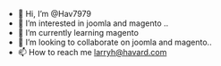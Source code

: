 - 👋 Hi, I’m @Hav7979
- 👀 I’m interested in joomla and magento ..
- 🌱 I’m currently learning magento
- 💞️ I’m looking to collaborate on joomla and magento..
- 📫 How to reach me larryh@havard.com

<!---
Hav7979/Hav7979 is a ✨ special ✨ repository because its `README.md` (this file) appears on your GitHub profile.
You can click the Preview link to take a look at your changes.
--->
